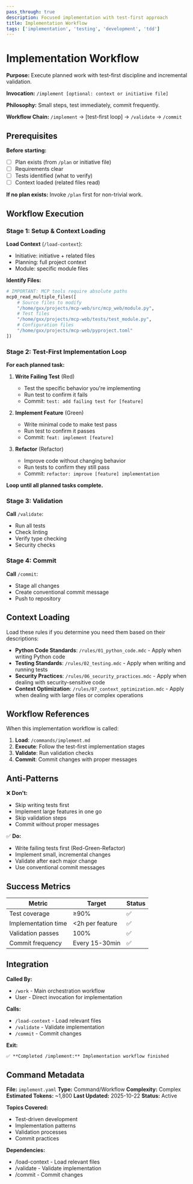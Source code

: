 ```yaml
---
pass_through: true
description: Focused implementation with test-first approach
title: Implementation Workflow
tags: ['implementation', 'testing', 'development', 'tdd']
---
```


# Implementation Workflow

**Purpose:** Execute planned work with test-first discipline and incremental validation.

**Invocation:** `/implement [optional: context or initiative file]`

**Philosophy:** Small steps, test immediately, commit frequently.

**Workflow Chain:** `/implement` → [test-first loop] → `/validate` → `/commit`

## Prerequisites

**Before starting:**

- [ ] Plan exists (from `/plan` or initiative file)
- [ ] Requirements clear
- [ ] Tests identified (what to verify)
- [ ] Context loaded (related files read)

**If no plan exists:** Invoke `/plan` first for non-trivial work.

## Workflow Execution

### Stage 1: Setup & Context Loading

**Load Context** (`/load-context`):

- Initiative: initiative + related files
- Planning: full project context
- Module: specific module files

**Identify Files:**

```python
# IMPORTANT: MCP tools require absolute paths
mcp0_read_multiple_files([
    # Source files to modify
    "/home/gxx/projects/mcp-web/src/mcp_web/module.py",
    # Test files
    "/home/gxx/projects/mcp-web/tests/test_module.py",
    # Configuration files
    "/home/gxx/projects/mcp-web/pyproject.toml"
])
```

### Stage 2: Test-First Implementation Loop

**For each planned task:**

1. **Write Failing Test** (Red)
   - Test the specific behavior you're implementing
   - Run test to confirm it fails
   - Commit: `test: add failing test for [feature]`

2. **Implement Feature** (Green)
   - Write minimal code to make test pass
   - Run test to confirm it passes
   - Commit: `feat: implement [feature]`

3. **Refactor** (Refactor)
   - Improve code without changing behavior
   - Run tests to confirm they still pass
   - Commit: `refactor: improve [feature] implementation`

**Loop until all planned tasks complete.**

### Stage 3: Validation

**Call** `/validate`:

- Run all tests
- Check linting
- Verify type checking
- Security checks

### Stage 4: Commit

**Call** `/commit`:

- Stage all changes
- Create conventional commit message
- Push to repository

## Context Loading

Load these rules if you determine you need them based on their descriptions:

- **Python Code Standards**: `/rules/01_python_code.mdc` - Apply when writing Python code
- **Testing Standards**: `/rules/02_testing.mdc` - Apply when writing and running tests
- **Security Practices**: `/rules/06_security_practices.mdc` - Apply when dealing with security-sensitive code
- **Context Optimization**: `/rules/07_context_optimization.mdc` - Apply when dealing with large files or complex operations

## Workflow References

When this implementation workflow is called:

1. **Load**: `/commands/implement.md`
2. **Execute**: Follow the test-first implementation stages
3. **Validate**: Run validation checks
4. **Commit**: Commit changes with proper messages

## Anti-Patterns

❌ **Don't:**

- Skip writing tests first
- Implement large features in one go
- Skip validation steps
- Commit without proper messages

✅ **Do:**

- Write failing tests first (Red-Green-Refactor)
- Implement small, incremental changes
- Validate after each major change
- Use conventional commit messages

## Success Metrics

| Metric | Target | Status |
|--------|--------|--------|
| Test coverage | ≥90% | ✅ |
| Implementation time | <2h per feature | ✅ |
| Validation passes | 100% | ✅ |
| Commit frequency | Every 15-30min | ✅ |

## Integration

**Called By:**

- `/work` - Main orchestration workflow
- User - Direct invocation for implementation

**Calls:**

- `/load-context` - Load relevant files
- `/validate` - Validate implementation
- `/commit` - Commit changes

**Exit:**

```markdown
✅ **Completed /implement:** Implementation workflow finished
```

## Command Metadata

**File:** `implement.yaml`
**Type:** Command/Workflow
**Complexity:** Complex
**Estimated Tokens:** ~1,800
**Last Updated:** 2025-10-22
**Status:** Active

**Topics Covered:**

- Test-driven development
- Implementation patterns
- Validation processes
- Commit practices

**Dependencies:**

- /load-context - Load relevant files
- /validate - Validate implementation
- /commit - Commit changes
